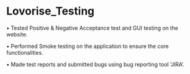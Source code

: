 # Lovorise_Testing
•	Tested Positive & Negative Acceptance test and GUI testing on the website.

•	Performed Smoke testing on the application to ensure the core functionalities. 

•	Made test reports and submitted bugs using bug reporting tool 'JIRA’.
